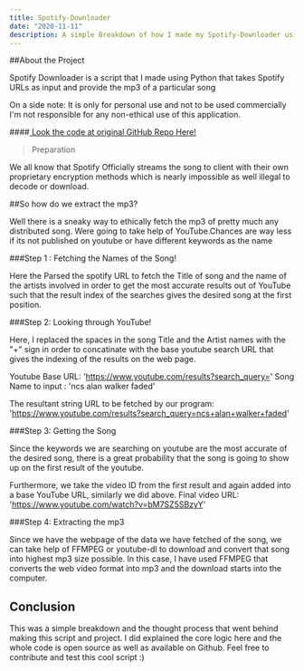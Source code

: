 ```yaml
---
title: Spotify-Downloader
date: "2020-11-11"
description: A simple Breakdown of how I made my Spotify-Downloader using simple Python Scripting.
---
```


##About the Project

Spotify Downloader is a script that I made using Python that takes Spotify URLs as input and provide the mp3 of a particular song

On a side note:
It is only for personal use and not to be used commercially
I'm not responsible for any non-ethical use of this application.

####<a href="https://github.com/hidimpu/Spotify-Downloader"> Look the code at original GitHub Repo <u> Here! </u> </a>

> Preparation

We all know that Spotify Officially streams the song to client with their own proprietary encryption methods which is nearly impossible as well illegal to decode or download.

##So how do we extract the mp3?

Well there is a sneaky way to ethically fetch the mp3 of pretty much any distributed song.
Were going to take help of YouTube.Chances are way less if its not published on youtube or have different keywords as the name

###Step 1 : Fetching the Names of the Song!

Here the Parsed the spotify URL to fetch the Title of song and the name of the artists involved in order to get the most accurate results out of YouTube such that the result index of the searches gives the desired song at the first position.

###Step 2: Looking through YouTube!

Here, I replaced the spaces in the song Title and the Artist names with the "+" sign in order to concatinate with the base youtube search URL that gives the indexing of the results on the web page.

Youtube Base URL: 'https://www.youtube.com/results?search_query='
Song Name to input : 'ncs alan walker faded'

The resultant string URL to be fetched by our program: 'https://www.youtube.com/results?search_query=ncs+alan+walker+faded'

###Step 3: Getting the Song

Since the keywords we are searching on youtube are the most accurate of the desired song, there is a great probability that the song is going to show up on the first result of the youtube.

Furthermore, we take the video ID from the first result and again added into a base YouTube URL, similarly we did above.
Final video URL: 'https://www.youtube.com/watch?v=bM7SZ5SBzyY'

###Step 4: Extracting the mp3

Since we have the webpage of the data we have fetched of the song, we can take help of FFMPEG or youtube-dl to download and convert that song into highest mp3 size possible.
In this case, I have used FFMPEG that converts the web video format into mp3 and the download starts into the computer.

## Conclusion

This was a simple breakdown and the thought process that went behind making this script and project.
I did explained the core logic here and the whole code is open source as well as available on Github. Feel free to contribute and test this cool script :)

